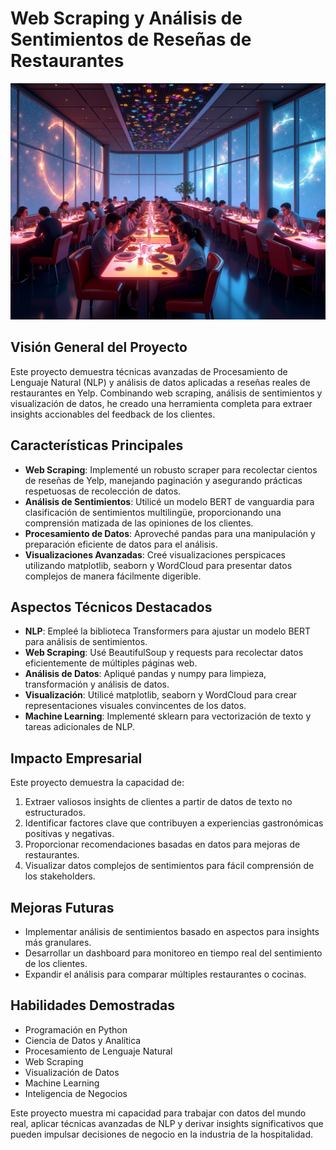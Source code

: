# Web Scraping y Análisis de Sentimientos de Reseñas de Restaurantes

<p align="center">
  <img src="https://raw.githubusercontent.com/floresernesto95/Images/refs/heads/main/sentiment-analysis-restaurant1.png"/>
</p>

## Visión General del Proyecto

Este proyecto demuestra técnicas avanzadas de Procesamiento de Lenguaje Natural (NLP) y análisis de datos aplicadas a reseñas reales de restaurantes en Yelp. Combinando web scraping, análisis de sentimientos y visualización de datos, he creado una herramienta completa para extraer insights accionables del feedback de los clientes.

## Características Principales

- **Web Scraping**: Implementé un robusto scraper para recolectar cientos de reseñas de Yelp, manejando paginación y asegurando prácticas respetuosas de recolección de datos.
- **Análisis de Sentimientos**: Utilicé un modelo BERT de vanguardia para clasificación de sentimientos multilingüe, proporcionando una comprensión matizada de las opiniones de los clientes.
- **Procesamiento de Datos**: Aproveché pandas para una manipulación y preparación eficiente de datos para el análisis.
- **Visualizaciones Avanzadas**: Creé visualizaciones perspicaces utilizando matplotlib, seaborn y WordCloud para presentar datos complejos de manera fácilmente digerible.

## Aspectos Técnicos Destacados

- **NLP**: Empleé la biblioteca Transformers para ajustar un modelo BERT para análisis de sentimientos.
- **Web Scraping**: Usé BeautifulSoup y requests para recolectar datos eficientemente de múltiples páginas web.
- **Análisis de Datos**: Apliqué pandas y numpy para limpieza, transformación y análisis de datos.
- **Visualización**: Utilicé matplotlib, seaborn y WordCloud para crear representaciones visuales convincentes de los datos.
- **Machine Learning**: Implementé sklearn para vectorización de texto y tareas adicionales de NLP.

## Impacto Empresarial

Este proyecto demuestra la capacidad de:
1. Extraer valiosos insights de clientes a partir de datos de texto no estructurados.
2. Identificar factores clave que contribuyen a experiencias gastronómicas positivas y negativas.
3. Proporcionar recomendaciones basadas en datos para mejoras de restaurantes.
4. Visualizar datos complejos de sentimientos para fácil comprensión de los stakeholders.

## Mejoras Futuras

- Implementar análisis de sentimientos basado en aspectos para insights más granulares.
- Desarrollar un dashboard para monitoreo en tiempo real del sentimiento de los clientes.
- Expandir el análisis para comparar múltiples restaurantes o cocinas.

## Habilidades Demostradas

- Programación en Python
- Ciencia de Datos y Analítica
- Procesamiento de Lenguaje Natural
- Web Scraping
- Visualización de Datos
- Machine Learning
- Inteligencia de Negocios

Este proyecto muestra mi capacidad para trabajar con datos del mundo real, aplicar técnicas avanzadas de NLP y derivar insights significativos que pueden impulsar decisiones de negocio en la industria de la hospitalidad.
